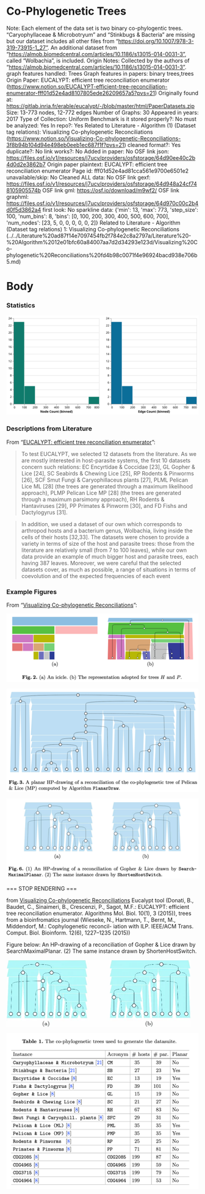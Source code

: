 # Co-Phylogenetic Trees

Note: Each element of the data set is two binary co-phylogentic trees. “Caryophyllaceae & Microbotryum” and “Stinkbugs & Bacteria” are missing but our dataset includes all other files from “https://doi.org/10.1007/978-3-319-73915-1_27”. An additional dataset from “https://almob.biomedcentral.com/articles/10.1186/s13015-014-0031-3”, called “Wolbachia”, is included.
Origin Notes: Collected by the authors of “https://almob.biomedcentral.com/articles/10.1186/s13015-014-0031-3”.
graph features handled: Trees
Graph features in papers: binary trees,trees
Origin Paper: EUCALYPT: efficient tree reconciliation enumerator (https://www.notion.so/EUCALYPT-efficient-tree-reconciliation-enumerator-fff01d52e4ad8107805ede26209657a5?pvs=21)
Originally found at: https://gitlab.inria.fr/erable/eucalypt/-/blob/master/html/PaperDatasets.zip
Size: 13-773 nodes, 12-772 edges
Number of Graphs: 30
Appeared in years: 2017
Type of Collection: Uniform Benchmark
is it stored properly?: No
must be analyzed: Yes
In repo?: Yes
Related to Literature - Algorithm (1) (Dataset tag relations): Visualizing Co-phylogenetic Reconciliations (https://www.notion.so/Visualizing-Co-phylogenetic-Reconciliations-3f8b94b104d94e498eb0eeb1ec687f1f?pvs=21)
cleaned format?: Yes
duplicate?: No
link works?: No
Added in paper: No
OSF link json: https://files.osf.io/v1/resources/j7ucv/providers/osfstorage/64d90ee40c2b4d0d2e3862b7
Origin paper plaintext: EUCALYPT: efficient tree reconciliation enumerator
Page id: fff01d52e4ad81cca561e9700e6501e2
unavailable/skip: No
Cleaned ALL data: No
OSF link gexf: https://files.osf.io/v1/resources/j7ucv/providers/osfstorage/64d948a24cf748105905574b
OSF link gml: https://osf.io/download/m9wf2/
OSF link graphml: https://files.osf.io/v1/resources/j7ucv/providers/osfstorage/64d970c00c2b4d0f5d3862a4
first look: No
sparkline data: {'min': 13, 'max': 773, 'step_size': 100, 'num_bins': 8, 'bins': [0, 100, 200, 300, 400, 500, 600, 700], 'num_nodes': [23, 5, 0, 0, 0, 0, 0, 2]}
Related to Literature - Algorithm (Dataset tag relations) 1: Visualizing Co-phylogenetic Reconciliations (../../Literature%20ad87f14e7097454fb2f784e2c8a2797a/Literature%20-%20Algorithm%2012e01bfc60a84007aa7d2d34293e123d/Visualizing%20Co-phylogenetic%20Reconciliations%20fd4b98c0071f4e96924bacd938e706b5.md)

# Body

### Statistics

![four_in_one.svg](../../../Benchmark%20datasets%2064e0439269f9497799025562a4087ce1/Co-Phylogenetic%20Trees%202440f3927d254148abd93168c1399b43/four_in_one.svg)

### Descriptions from Literature

From “[EUCALYPT: efficient tree reconciliation enumerator](https://almob.biomedcentral.com/articles/10.1186/s13015-014-0031-3)”:

> To test EUCALYPT, we selected 12 datasets from the literature. As we are mostly interested in host-parasite systems, the first 10 datasets concern such relations: EC Encyrtidae & Coccidae [23], GL Gopher & Lice [24], SC Seabirds & Chewing Lice [25], RP Rodents & Pinworms [26], SCF Smut Fungi & Caryophillaceus plants [27], PLML Pelican Lice ML [28] (the trees are generated through a maximum likelihood approach), PLMP Pelican Lice MP [28] (the trees are generated through a maximum parsimony approach), RH Rodents & Hantaviruses [29], PP Primates & Pinworm [30], and FD Fishs and Dactylogyrus [31].
> 

> In addition, we used a dataset of our own which corresponds to arthropod hosts and a bacterium genus, Wolbachia, living inside the cells of their hosts [32,33]. The datasets were chosen to provide a variety in terms of size of the host and parasite trees: those from the literature are relatively small (from 7 to 100 leaves), while our own data provide an example of much bigger host and parasite trees, each having 387 leaves. Moreover, we were careful that the selected datasets cover, as much as possible, a range of situations in terms of coevolution and of the expected frequencies of each event
> 

### Example Figures

From “[Visualizing Co-phylogenetic Reconciliations](https://doi.org/10.1007/978-3-319-73915-1_27)”:

![Screen Shot 2023-08-15 at 10.50.19 AM.png](../../../Benchmark%20datasets%2064e0439269f9497799025562a4087ce1/Co-Phylogenetic%20Trees%202440f3927d254148abd93168c1399b43/Screen_Shot_2023-08-15_at_10.50.19_AM.png)

![Screen Shot 2023-08-15 at 10.50.09 AM.png](../../../Benchmark%20datasets%2064e0439269f9497799025562a4087ce1/Co-Phylogenetic%20Trees%202440f3927d254148abd93168c1399b43/Screen_Shot_2023-08-15_at_10.50.09_AM.png)

![Screen Shot 2023-08-15 at 10.49.57 AM.png](../../../Benchmark%20datasets%2064e0439269f9497799025562a4087ce1/Co-Phylogenetic%20Trees%202440f3927d254148abd93168c1399b43/Screen_Shot_2023-08-15_at_10.49.57_AM.png)

=== STOP RENDERING ===

from [Visualizing Co-phylogenetic Reconciliations](../../Literature%20ad87f14e7097454fb2f784e2c8a2797a/Literature%20-%20Algorithm%2012e01bfc60a84007aa7d2d34293e123d/Visualizing%20Co-phylogenetic%20Reconciliations%20fd4b98c0071f4e96924bacd938e706b5.md) 
Eucalypt tool (Donati, B., Baudet, C., Sinaimeri, B., Crescenzi, P., Sagot, M.F.: EUCALYPT:
efficient tree reconciliation enumerator. Algorithms Mol. Biol. 10(1), 3 (2015)), trees from a bioinfromatics journal (Wieseke, N., Hartmann, T., Bernt, M., Middendorf, M.: Cophylogenetic reconcil-
iation with ILP. IEEE/ACM Trans. Comput. Biol. Bioinform. 12(6), 1227–1235
(2015))

Figure below: An HP-drawing of a reconciliation of Gopher & Lice drawn by SearchMaximalPlanar. (2) The same instance drawn by ShortenHostSwitch.

![Untitled](../../../Benchmark%20datasets%2064e0439269f9497799025562a4087ce1/Co-Phylogenetic%20Trees%202440f3927d254148abd93168c1399b43/Untitled.png)

![evolu.png](../../../Benchmark%20datasets%2064e0439269f9497799025562a4087ce1/Co-Phylogenetic%20Trees%202440f3927d254148abd93168c1399b43/evolu.png)